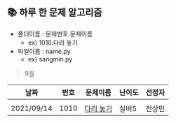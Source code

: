 ## 📚 하루 한 문제 알고리즘
* 폴더이름 : 문제번호.문제이름
  * ex) 1010.다리 놓기
* 파일이름 : name.py
  * ex) sangmin.py 

> 9월

|날짜|번호|문제이름|난이도|선정자|
|------|---|---|---|---|
||||||
|2021/09/14|1010|[다리 놓기](https://www.acmicpc.net/problem/1010)|실버5|전상민|
